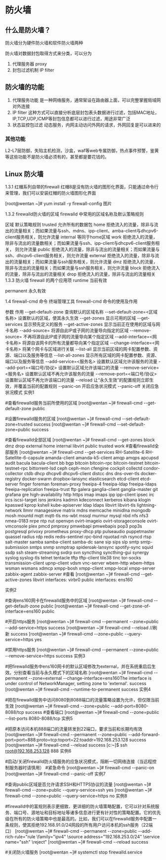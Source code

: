 <div style='display: none'>
  Date: 2022-01-15 22:42:21
  LastEditors: gyg
  LastEditTime: 2022-01-16 09:32:01
  FilePath: \test\1_14@防火墙.mm.md
</div>

# 防火墙

## 什么是防火墙？

防火墙分为硬件防火墙和软件防火墙两种

防火墙对数据封包取得方式来分类，可以分为

1. 代理服务器 proxy
2. 封包过滤机制 IP filter

## 防火墙的功能

1. 代理服务功能 是一种网络服务，通常架设在路由器上面，可以完整掌握局域网对外连接
2. IP filter 这种方式可以直接分析底层封包表头数据进行过滤，包括MAC地址，IP,TCP,UDP,ICMP等封包信息都可以进行过滤，用途非常广泛
3. 状态监控包过滤 动态服务，内网主动访问外网的请求，外网回复是可以进来的

### 其他功能

L2-L7层防御，失陷主机检测，沙盒，waf等web专属防御，热点事件预警，鉴黄等这些功能不是防火墙必须有的，甚至都是要花钱的。

## Linux 防火墙

1.3.1 红帽系列自带的firewall
红帽8是没有防火墙的图形化界面，只能通过命令行来管理，我们可以安装红帽的防火墙图形化界面

[root@wentan ~]# yum install -y firewall-config
图片

1.3.2 firewalld防火墙的区域
firewalld 中常用的区域名称及默认策略规则

区域	默认策略规则
trusted	允许所有的数据包
home	拒绝流入的流量，除非与流出的流量相关；而如果流量与ssh、mdns、ipp-client、amba-client与dhcpv6-client服务相关，则允许流量
internal	等同于home区域
work	拒绝流入的流量，除非与流出的流量数相关；而如果流量与ssh、ipp-client与dhcpv6-client服务相关， 则允许流量
public	拒绝流入的流量，除非与流出的流量相关；而如果流量与ssh、dhcpv6-client服务相关，则允许流量
external	拒绝流入的流量，除非与流出的流量相关；而如果流量与ssh服务相关，则允许流量
dmz	拒绝流入的流量，除非与流出的流量相关；而如果流量与ssh服务相关，则允许流量
block	拒绝流入的流量，除非与流出的流量相关
drop	拒绝流入的流量，除非与流出的流量相关
1.3.3 防火墙 firewall 的两个应用项
runtime 当前有效

permanent 永久有效

1.4 firewall-cmd 命令
终端管理工具 firewall-cmd 命令的使用及作用

参数	作用
--get-default-zone	查询默认的区域名称
--set-default-zone=<区域名称>	设置默认的区域，使其永久生效
--get-zones	显示可用的区域
--get-services	显示预先定义的服务
--get-active-zones	显示当前正在使用的区域与网卡名称
--add-source=	将源自此IP或子网的流量导向指定的区域
--remove-source=	不再将源自此IP或子网的流量导向某个指定区域
--add-interface=<网卡名称>	将源自该网卡的所有流量都导向某个指定区域
--change-interface=<网卡名称>	将某个网卡与区域进行关联
--list-all	显示当前区域的网卡配置参数、资源、端口以及服务等信息
--list-all-zones	显示所有区域的网卡配置参数、资源、端口以及服务等信息
--add-service=<服务名>	设置默认区域允许该服务的流量
--add-port=<端口号/协议>	设置默认区域允许该端口的流量
--remove-service=<服务名>	设置默认区域不再允许该服务的流量
--remove-port=<端口号/协议>	设置默认区域不再允许该端口的流量
--reload	让“永久生效”的配置规则立即生效，并覆盖当前的配置规则
--panic-on	开启应急状况模式
--panic-off	关闭应急状况模式
实例1

 #查看firewalld服务当前所使用的区域
[root@wentan ~]# firewall-cmd --get-default-zone 
public

 #设置firewalld服务的区域
 [root@wentan ~]# firewall-cmd --set-default-zone=trusted 
success
 [root@wentan ~]# firewall-cmd --set-default-zone=public
success

 #查看firewalld全部区域
[root@wentan ~]# firewall-cmd --get-zones
block dmz drop external home internal libvirt public trusted work
 #查看firewalld全部服务
 [root@wentan ~]# firewall-cmd --get-services 
RH-Satellite-6 RH-Satellite-6-capsule amanda-client amanda-k5-client amqp amqps apcupsd audit bacula bacula-client bb bgp bitcoin bitcoin-rpc bitcoin-testnet bitcoin-testnet-rpc bittorrent-lsd ceph ceph-mon cfengine cockpit collectd condor-collector ctdb dhcp dhcpv6 dhcpv6-client distcc dns dns-over-tls docker-registry docker-swarm dropbox-lansync elasticsearch etcd-client etcd-server finger foreman foreman-proxy freeipa-4 freeipa-ldap freeipa-ldaps freeipa-replication freeipa-trust ftp galera ganglia-client ganglia-master git grafana gre high-availability http https imap imaps ipp ipp-client ipsec irc ircs iscsi-target isns jenkins kadmin kdeconnect kerberos kibana klogin kpasswd kprop kshell kube-apiserver ldap ldaps libvirt libvirt-tls lightning-network llmnr managesieve matrix mdns memcache minidlna mongodb mosh mountd mqtt mqtt-tls ms-wbt mssql murmur mysql nbd nfs nfs3 nmea-0183 nrpe ntp nut openvpn ovirt-imageio ovirt-storageconsole ovirt-vmconsole plex pmcd pmproxy pmwebapi pmwebapis pop3 pop3s postgresql privoxy prometheus proxy-dhcp ptp pulseaudio puppetmaster quassel radius rdp redis redis-sentinel rpc-bind rquotad rsh rsyncd rtsp salt-master samba samba-client samba-dc sane sip sips slp smtp smtp-submission smtps snmp snmptrap spideroak-lansync spotify-sync squid ssdp ssh steam-streaming svdrp svn syncthing syncthing-gui synergy syslog syslog-tls telnet tentacle tftp tftp-client tile38 tinc tor-socks transmission-client upnp-client vdsm vnc-server wbem-http wbem-https wsman wsmans xdmcp xmpp-bosh xmpp-client xmpp-local xmpp-server zabbix-agent zabbix-server
 #查看
 [root@wentan ~]# firewall-cmd --get-active-zones 
libvirt
  interfaces: virbr0
public
  interfaces: ens160

实例2

 #查询ens160网卡在firewalld服务中的区域
[root@wentan ~]# firewall-cmd --get-default-zone 
public
[root@wentan ~]# firewall-cmd --get-zone-of-interface=ens160
public

#开启https服务
[root@wentan ~]# firewall-cmd --permanent --zone=public --add-service=https
success
[root@wentan ~]# firewall-cmd --reload        //刷新
success
[root@wentan ~]# firewall-cmd --zone=public --query-service=https 
yes

#禁用https服务
[root@wentan ~]# firewall-cmd --permanent --zone=public --remove-service=https
success
实例3

 #把firewalld服务中ens160网卡的默认区域修改为external，并在系统重启后生效。分别查看当前与永久模式下的区域名称
[root@wentan ~]# firewall-cmd --permanent --zone=external --change-interface=ens160The interface is under control of NetworkManager, setting zone to 'external'.
success
[root@wentan ~]# firewall-cmd --runtime-to-permanent
success
实例4

 #把在firewalld服务中访问8080到8088端口的流量策略设置为允许，但仅限当前生效
[root@wentan ~]# firewall-cmd --zone=public --add-port=8080-8088/tcp
success
#查看端口
[root@wentan ~]# firewall-cmd --zone=public --list-ports 
8080-8088/tcp
实例5

#把原本访问本机888端口的流量转发到22端口，要求当前和长期均有效
[root@wentan ~]# firewall-cmd --permanent --zone=public --add-forward-port=port=888:proto=tcp:toport=22:toaddr=192.168.253.128
success
[root@wentan ~]# firewall-cmd --reload 
success
[c:\~]$ ssh root@192.168.253.128 888
实例6

 #启动/关闭firewalld防火墙服务的应急状况模式，阻断一切网络连接（当远程控制服务器时请慎用）
#紧急命令
[root@wentan ~]# firewall-cmd --panic-on
[root@wentan ~]# firewall-cmd --panic-off
实例7

 #查询public区域是否允许请求SSH和HTTPS协议的流量
[root@wentan ~]# firewall-cmd --zone=public --query-service=ssh
yes
[root@wentan ~]# firewall-cmd --zone=public --query-service=https 
no
实例8

#firewalld中的富规则表示更细致、更详细的防火墙策略配置，它可以针对系统服务、端口号、源地址和目标地址等诸多信息进行更有针对性的策略配置。它的优先级在所有的防火墙策略中也是最高的。比如，我们可以在firewalld服务中配置一条规则，使其拒绝192.168.91.0/24网段的所有用户访问本机的ssh服务（22端口）
[root@wentan ~]# firewall-cmd --permanent --zone=public --add-rich-rule="rule \family="ipv4" \source address="192.168.253.0/24" \service name="ssh" \reject"
[root@wentan ~]# firewall-cmd --reload 
success

#关闭防火墙服务
[root@wentan ~]# systemctl stop firewalld.service